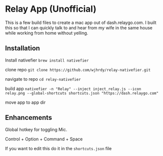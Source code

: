 # Relay App (Unofficial)
This is a few build files to create a mac app out of dash.relaygo.com.
I built this so that I can quickly talk to and hear from my wife in the same house while working from home without yelling.

## Installation
Install nativefier
`brew install nativefier`

clone repo
`git clone https://github.com/wjhrdy/relay-nativefier.git`

navigate to repo
`cd relay-nativefier`

build app
`nativefier -n "Relay" --inject inject_relay.js --icon relay.png --global-shortcuts shortcuts.json "https://dash.relaygo.com"`

move app to app dir

## Enhancements
Global hotkey for toggling Mic.

Control + Option + Command + Space

If you want to edit this do it in the `shortcuts.json` file
